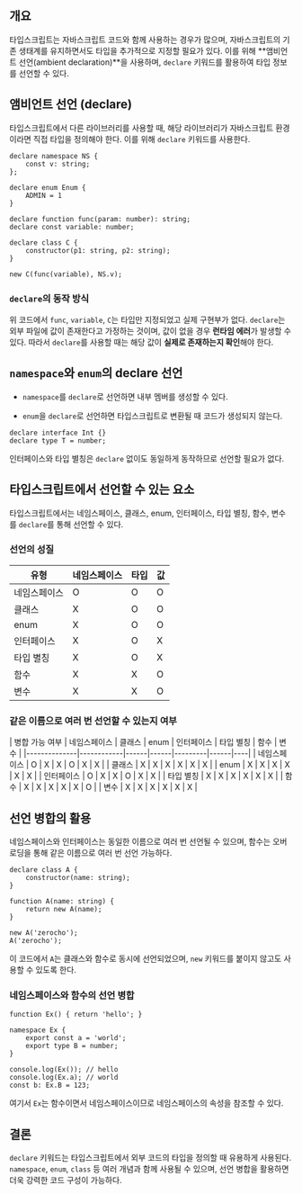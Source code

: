 ## 개요

타입스크립트는 자바스크립트 코드와 함께 사용하는 경우가 많으며, 자바스크립트의 기존 생태계를 유지하면서도 타입을 추가적으로 지정할 필요가 있다. 이를 위해 **앰비언트 선언(ambient declaration)**을 사용하며, `declare` 키워드를 활용하여 타입 정보를 선언할 수 있다.

## 앰비언트 선언 (declare)

타입스크립트에서 다른 라이브러리를 사용할 때, 해당 라이브러리가 자바스크립트 환경이라면 직접 타입을 정의해야 한다. 이를 위해 `declare` 키워드를 사용한다.

```
declare namespace NS {
    const v: string;
};

declare enum Enum {
    ADMIN = 1
}

declare function func(param: number): string;
declare const variable: number;

declare class C {
    constructor(p1: string, p2: string);
}

new C(func(variable), NS.v);
```

### `declare`의 동작 방식

위 코드에서 `func`, `variable`, `C`는 타입만 지정되었고 실제 구현부가 없다. `declare`는 외부 파일에 값이 존재한다고 가정하는 것이며, 값이 없을 경우 **런타임 에러**가 발생할 수 있다. 따라서 `declare`를 사용할 때는 해당 값이 **실제로 존재하는지 확인**해야 한다.

## `namespace`와 `enum`의 declare 선언

- `namespace`를 `declare`로 선언하면 내부 멤버를 생성할 수 있다.
    
- `enum`을 `declare`로 선언하면 타입스크립트로 변환될 때 코드가 생성되지 않는다.
    

```
declare interface Int {}
declare type T = number;
```

인터페이스와 타입 별칭은 `declare` 없이도 동일하게 동작하므로 선언할 필요가 없다.

## 타입스크립트에서 선언할 수 있는 요소

타입스크립트에서는 네임스페이스, 클래스, enum, 인터페이스, 타입 별칭, 함수, 변수를 `declare`를 통해 선언할 수 있다.

### 선언의 성질

|유형|네임스페이스|타입|값|
|---|---|---|---|
|네임스페이스|O|O|O|
|클래스|X|O|O|
|enum|X|O|O|
|인터페이스|X|O|X|
|타입 별칭|X|O|X|
|함수|X|X|O|
|변수|X|X|O|

### 같은 이름으로 여러 번 선언할 수 있는지 여부

| 병합 가능 여부 | 네임스페이스 | 클래스 | enum | 인터페이스 | 타입 별칭 | 함수 | 변수 | |--------------|------------|------|------|---------|------|----| | 네임스페이스 | O | X | X | O | X | X | | 클래스 | X | X | X | X | X | X | | enum | X | X | X | X | X | X | | 인터페이스 | O | X | X | O | X | X | | 타입 별칭 | X | X | X | X | X | X | | 함수 | X | X | X | X | X | O | | 변수 | X | X | X | X | X | X |

## 선언 병합의 활용

네임스페이스와 인터페이스는 동일한 이름으로 여러 번 선언될 수 있으며, 함수는 오버로딩을 통해 같은 이름으로 여러 번 선언 가능하다.

```
declare class A {
    constructor(name: string);
}

function A(name: string) {
    return new A(name);
}

new A('zerocho');
A('zerocho');
```

이 코드에서 `A`는 클래스와 함수로 동시에 선언되었으며, `new` 키워드를 붙이지 않고도 사용할 수 있도록 한다.

### 네임스페이스와 함수의 선언 병합

```
function Ex() { return 'hello'; }

namespace Ex {
    export const a = 'world';
    export type B = number;
}

console.log(Ex()); // hello
console.log(Ex.a); // world
const b: Ex.B = 123;
```

여기서 `Ex`는 함수이면서 네임스페이스이므로 네임스페이스의 속성을 참조할 수 있다.

## 결론

`declare` 키워드는 타입스크립트에서 외부 코드의 타입을 정의할 때 유용하게 사용된다. `namespace`, `enum`, `class` 등 여러 개념과 함께 사용될 수 있으며, 선언 병합을 활용하면 더욱 강력한 코드 구성이 가능하다.